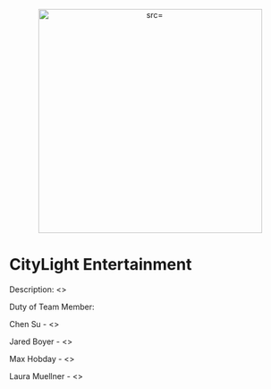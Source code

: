 
<p align="center">
    <img
      alt= 
      src=
      width="400"
    />
</p>

# CityLight Entertainment
Description: <>


Duty of Team Member:

Chen Su           -  <>

Jared Boyer       -  <>

Max Hobday        -  <>

Laura Muellner   -  <>
